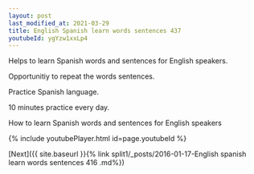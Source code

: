 ```yaml
---
layout: post
last_modified_at: 2021-03-29
title: English Spanish learn words sentences 437 
youtubeId: ygYzw1xxLp4
---
```

 
 
Helps to learn Spanish words and sentences for English speakers.

Opportunitiy to repeat the words sentences. 

Practice Spanish language. 
 
10 minutes practice every day. 
 
How to learn Spanish words and sentences for English speakers 
 
{% include youtubePlayer.html id=page.youtubeId %}
 
 
[Next]({{ site.baseurl }}{% link  split1/_posts/2016-01-17-English spanish learn words sentences 416 .md%})
 
